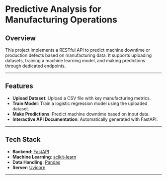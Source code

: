 # Predictive Analysis for Manufacturing Operations

## Overview
This project implements a RESTful API to predict machine downtime or production defects based on manufacturing data. It supports uploading datasets, training a machine learning model, and making predictions through dedicated endpoints.

---

## Features
- **Upload Dataset**: Upload a CSV file with key manufacturing metrics.
- **Train Model**: Train a logistic regression model using the uploaded dataset.
- **Make Predictions**: Predict machine downtime based on input data.
- **Interactive API Documentation**: Automatically generated with FastAPI.

---

## Tech Stack
- **Backend**: [FastAPI](https://fastapi.tiangolo.com/)
- **Machine Learning**: [scikit-learn](https://scikit-learn.org/)
- **Data Handling**: [Pandas](https://pandas.pydata.org/)
- **Server**: [Uvicorn](https://www.uvicorn.org/)

---


